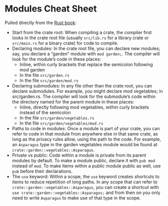 # Modules Cheat Sheet

Pulled directly from the [Rust book](https://rust-book.cs.brown.edu/ch07-02-defining-modules-to-control-scope-and-privacy.html):

- Start from the crate root: When compiling a crate, the compiler first looks in the crate root file (usually `src/lib.rs` for a library crate or `src/main.rs` for a binary crate) for code to compile.
- Declaring modules: In the crate root file, you can declare new modules; say, you declare a “garden” module with `mod garden;`. The compiler will look for the module’s code in these places:
    - Inline, within curly brackets that replace the semicolon following mod garden
    - In the file `src/garden.rs`
    - In the file `src/garden/mod.rs`
- Declaring submodules: In any file other than the crate root, you can declare submodules. For example, you might declare mod vegetables; in src/garden.rs. The compiler will look for the submodule’s code within the directory named for the parent module in these places:
    - Inline, directly following mod vegetables, within curly brackets instead of the semicolon
    - In the file `src/garden/vegetables.rs`
    - In the file `src/garden/vegetables/mod.rs`
- Paths to code in modules: Once a module is part of your crate, you can refer to code in that module from anywhere else in that same crate, as long as the privacy rules allow, using the path to the code. For example, an `Asparagus` type in the garden vegetables module would be found at `crate::garden::vegetables::Asparagus`.
- Private vs public: Code within a module is private from its parent modules by default. To make a module public, declare it with `pub mod` instead of `mod`. To make items within a public module public as well, use `pub` before their declarations.
- The `use` keyword: Within a scope, the `use` keyword creates shortcuts to items to reduce repetition of long paths. In any scope that can refer to `crate::garden::vegetables::Asparagus`, you can create a shortcut with `use crate::garden::vegetables::Asparagus;` and from then on you only need to write `Asparagus` to make use of that type in the scope.

